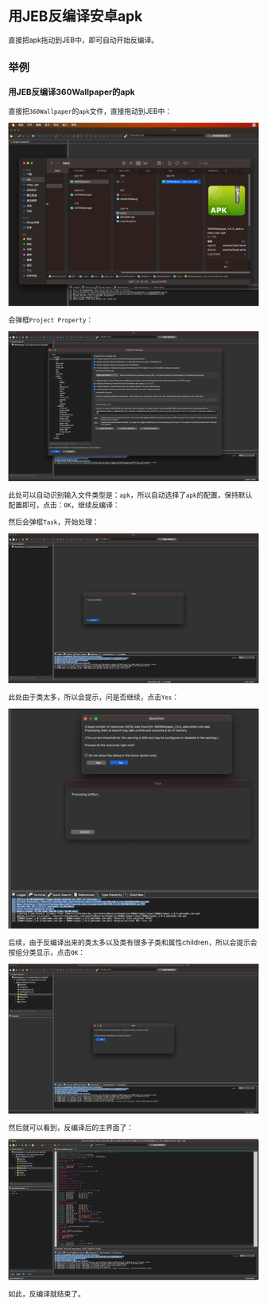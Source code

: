 # 用JEB反编译安卓apk

直接把apk拖动到JEB中，即可自动开始反编译。

## 举例

### 用JEB反编译360Wallpaper的apk

直接把`360Wallpaper`的`apk`文件，直接拖动到JEB中：

![jeb_decompile_apk_360wallpaper](../../assets/img/jeb_decompile_apk_360wallpaper.png)

会弹框`Project Property`：

![jeb_decompile_project_property_apk](../../assets/img/jeb_decompile_project_property_apk.png)

此处可以自动识别输入文件类型是：`apk`，所以自动选择了`apk`的配置，保持默认配置即可，点击：`OK`，继续反编译：

然后会弹框`Task`，开始处理：

![jeb_task_processing_artifact](../../assets/img/jeb_task_processing_artifact.png)

此处由于类太多，所以会提示，问是否继续，点击`Yes`：

![jeb_tip_many_resource_now](../../assets/img/jeb_tip_many_resource_now.png)

后续，由于反编译出来的类太多以及类有很多子类和属性children，所以会提示会按组分类显示，点击`OK`：

![jeb_tip_children_much_group](../../assets/img/jeb_tip_children_much_group.png)

然后就可以看到，反编译后的主界面了：

![jeb_decompiled_main_ui](../../assets/img/jeb_decompiled_main_ui.png)

如此，反编译就结束了。
